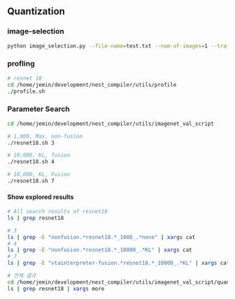## Quantization

### image-selection

```bash
python image_selection.py --file-name=test.txt --num-of-images=1 --train-images=/home/jemin/hdd/imagenet/train_processed
```

### profling
```bash
# resnet 18
cd /home/jemin/development/nest_compiler/utils/profile
./profile.sh
```

### Parameter Search

```bash
cd /home/jemin/development/nest_compiler/utils/imagenet_val_script

# 1,000, Max, non-fusion
./resnet18.sh 3

# 10,000, KL, fusion
./resnet18.sh 4

# 10,000, KL, Fusion
./resnet18.sh 7
```

#### Show explored results

```bash
# All search results of resnet18 
ls | grep resnet18

# 3
ls | grep -E "nonfusion.*resnet18.*_1000_.*none" | xargs cat
# 4
ls | grep -E "nonfusion.*resnet18.*_10000_.*KL" | xargs cat
# 7
ls | grep -E "vtainterpreter-fusion.*resnet18.*_10000_.*KL" | xargs cat

# 전체 결과
cd /home/jemin/development/nest_compiler/utils/imagenet_val_script/quant_result
ls | grep resnet18 | xargs more
```
